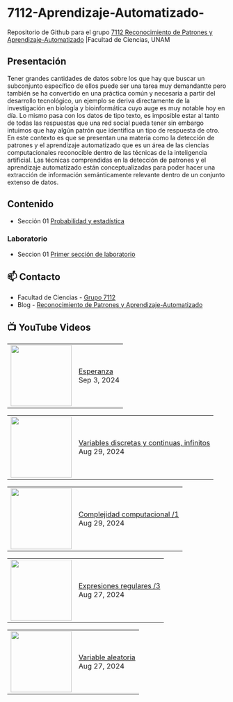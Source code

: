 # 7112-Aprendizaje-Automatizado-
Repositorio de Github para el grupo   [7112 Reconocimiento de Patrones y Aprendizaje-Automatizado](https://www.fciencias.unam.mx/docencia/horarios/presentacion/347481) |Facultad de Ciencias, UNAM

## Presentación
Tener grandes cantidades de datos sobre los que hay que buscar un subconjunto específico de ellos puede ser una tarea muy demandantte pero también se ha convertido en una práctica común y necesaria a partir del desarrollo tecnológico, un ejemplo se deriva directamente de la investigación en biología y bioinformática cuyo auge es muy notable hoy en día. Lo mismo pasa con los datos de tipo texto, es imposible estar al tanto de todas las respuestas que una red social pueda tener sin embargo intuimos que hay algún patrón que identifica un tipo de respuesta de otro. En este contexto es que se presentan una materia como la detección de patrones y el aprendizaje automatizado que es un área de las ciencias computacionales reconocible dentro de las técnicas de la inteligencia artificial. Las técnicas comprendidas en la detección de patrones y el aprendizaje automatizado están conceptualizadas para poder hacer una extracción de información semánticamente relevante dentro de un conjunto extenso de datos.

## Contenido
- Sección 01  [Probabilidad y estadística](https://github.com/7122-Aprendizaje-Automatizado/7112-Aprendizaje-Automatizado-/tree/main/Secci%C3%B3n%2001%20Probabilidad%20y%20Estadistica)

### Laboratorio
- Seccion 01  [Primer sección de laboratorio](https://github.com/7122-Aprendizaje-Automatizado/7112-Aprendizaje-Automatizado-/tree/main/Secci%C3%B3n01-Laboratorio)


## 📫 Contacto
- Facultad de Ciencias - [Grupo 7112](https://www.fciencias.unam.mx/docencia/horarios/presentacion/347481)
- Blog - [Reconocimiento de Patrones y Aprendizaje-Automatizado](https://sites.google.com/view/patronesciencias/inicio)

##  📺 	YouTube Videos
<!-- BLOG-POST-LIST:START --><table><tr><td><a href="https://www.youtube.com/watch?v=CMB_EuTbEOQ"><img width="140px" src="https://i.ytimg.com/vi/CMB_EuTbEOQ/mqdefault.jpg"></a></td>
<td><a href="https://www.youtube.com/watch?v=CMB_EuTbEOQ">Esperanza</a><br/>Sep 3, 2024</td></tr></table>
<table><tr><td><a href="https://www.youtube.com/watch?v=vp6BzpmE7GY"><img width="140px" src="https://i.ytimg.com/vi/vp6BzpmE7GY/mqdefault.jpg"></a></td>
<td><a href="https://www.youtube.com/watch?v=vp6BzpmE7GY">Variables discretas y continuas, infinitos</a><br/>Aug 29, 2024</td></tr></table>
<table><tr><td><a href="https://www.youtube.com/watch?v=O739Jo_3A7o"><img width="140px" src="https://i.ytimg.com/vi/O739Jo_3A7o/mqdefault.jpg"></a></td>
<td><a href="https://www.youtube.com/watch?v=O739Jo_3A7o">Complejidad computacional /1</a><br/>Aug 29, 2024</td></tr></table>
<table><tr><td><a href="https://www.youtube.com/watch?v=DloM-oF00cE"><img width="140px" src="https://i.ytimg.com/vi/DloM-oF00cE/mqdefault.jpg"></a></td>
<td><a href="https://www.youtube.com/watch?v=DloM-oF00cE">Expresiones regulares /3</a><br/>Aug 27, 2024</td></tr></table>
<table><tr><td><a href="https://www.youtube.com/watch?v=ZKV3Ud5u9FI"><img width="140px" src="https://i.ytimg.com/vi/ZKV3Ud5u9FI/mqdefault.jpg"></a></td>
<td><a href="https://www.youtube.com/watch?v=ZKV3Ud5u9FI">Variable aleatoria</a><br/>Aug 27, 2024</td></tr></table>
<!-- BLOG-POST-LIST:END -->
